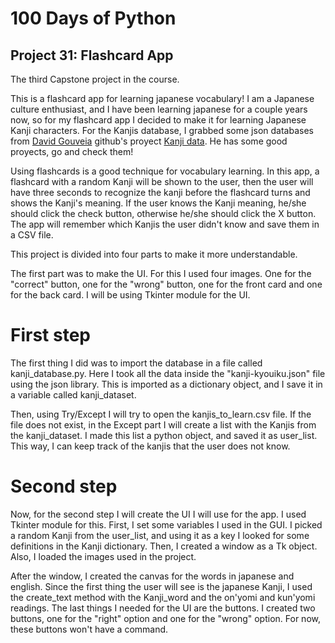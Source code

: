 # 100 Days of Python
## Project 31: Flashcard App

The third Capstone project in the course.

This is a flashcard app for learning japanese vocabulary!
I am a Japanese culture enthusiast, and I have been learning japanese for a couple years now, so for my flashcard app I decided to make it for learning Japanese Kanji characters.
For the Kanjis database, I grabbed some json databases from [David Gouveia](https://github.com/davidluzgouveia) github's proyect [Kanji data](https://github.com/davidluzgouveia/kanji-data). He has some good proyects, go and check them!

Using flashcards is a good technique for vocabulary learning. In this app, a flashcard with a random Kanji will be shown to the user, then the user will have three seconds to recognize the kanji before the flashcard turns and shows the Kanji's meaning. If the user knows the Kanji meaning, he/she should click the check button, otherwise he/she should click the X button. The app will remember which Kanjis the user didn't know and save them in a CSV file. 

This project is divided into four parts to make it more understandable. 

The first part was to make the UI. For this I used four images. One for the "correct" button, one for the "wrong" button, one for the front card and one for the back card.
I will be using Tkinter module for the UI.

# First step
The first thing I did was to import the database in a file called kanji_database.py. Here I took all the data inside the "kanji-kyouiku.json" file using the json library. This is imported as a dictionary object, and I save it in a variable called kanji_dataset.

Then, using Try/Except I will try to open the kanjis_to_learn.csv file. If the file does not exist, in the Except part I will create a list with the Kanjis from the kanji_dataset.
I made this list a python object, and saved it as user_list. This way, I can keep track of the kanjis that the user does not know.

# Second step
Now, for the second step I will create the UI I will use for the app. I used Tkinter module for this. First, I set some variables I used in the GUI. I picked a random Kanji from the user_list, and using it as a key I looked for some definitions in the Kanji dictionary. Then, I created a window as a Tk object. Also, I loaded the images used in the project.

After the window, I created the canvas for the words in japanese and english. Since the first thing the user will see is the japanese Kanji, I used the create_text method with the Kanji_word and the on'yomi and kun'yomi readings. The last things I needed for the UI are the buttons. I created two buttons, one for the "right" option and one for the "wrong" option. For now, these buttons won't have a command.


